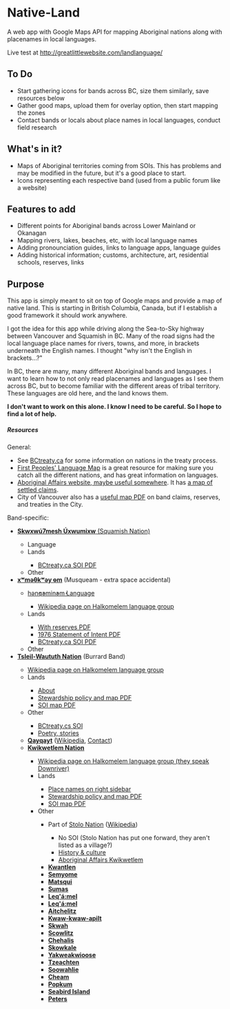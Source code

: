 Native-Land
===========

A web app with Google Maps API for mapping Aboriginal nations along with placenames in local languages.

Live test at <a href="http://greatlittlewebsite.com/landlanguage/">http://greatlittlewebsite.com/landlanguage/</a>

<h2>To Do</h2>
<ul>
<li>Start gathering icons for bands across BC, size them similarly, save resources below</li>
<li>Gather good maps, upload them for overlay option, then start mapping the zones</li>
<li>Contact bands or locals about place names in local languages, conduct field research</li>
</ul>

<h2>What's in it?</h2>
<ul>
  <li>Maps of Aboriginal territories coming from SOIs. This has problems and may be modified in the future, but it's a good place to start.</li>
  <li>Icons representing each respective band (used from a public forum like a website)</li>
</ul>

<h2>Features to add</h2>
<ul>
<li>Different points for Aboriginal bands across Lower Mainland or Okanagan</li>
<li>Mapping rivers, lakes, beaches, etc, with local language names</li>
<li>Adding pronounciation guides, links to language apps, language guides</li>
<li>Adding historical information; customs, architecture, art, residential schools, reserves, links</li>
</ul>

<h2>Purpose</h2>
<p>This app is simply meant to sit on top of Google maps and provide a map of native land. This is starting in British Columbia, Canada, but if I establish a good framework it should work anywhere.</p>
<p>I got the idea for this app while driving along the Sea-to-Sky highway between Vancouver and Squamish in BC. Many of the road signs had the local language place names for rivers, towns, and more, in brackets underneath the English names. I thought "why isn't the English in brackets...?"</p>
<p>In BC, there are many, many different Aboriginal bands and languages. I want to learn how to not only read placenames and languages as I see them across BC, but to become familiar with the different areas of tribal territory. These languages are old here, and the land knows them.</p>
<p><strong>I don't want to work on this alone. I know I need to be careful. So I hope to find a lot of help.</strong></p>

<h5>Resources</h5>
General:
  <ul>
    <li>See <a href="http://www.bctreaty.ca/files/first_nations.php">BCtreaty.ca</a> for some information on nations in the treaty process.</li>
    <li><a href="http://maps.fphlcc.ca/">First Peoples' Language Map</a> is a great resource for making sure you catch all the different nations, and has great information on languages.</li>
    <li><a href="http://www.aadnc-aandc.gc.ca/eng/1100100013785/1304467449155">Aboriginal Affairs website, maybe useful somewhere</a>. It has <a href="http://scsim-cirrp.aandc-aadnc.gc.ca/index-eng.asp">a map of settled claims</a>.</li>
    <li>City of Vancouver also has a <a href="http://www.metrovancouver.org/region/aboriginal/Aboriginal%20Affairs%20documents/ProfileOfFirstNationsJanuary2014.pdf">useful map PDF</a> on band claims, reserves, and treaties in the City.</li>
  </ul>
  
Band-specific:
<ul>
  <li><a href="http://www.squamish.net/"><strong>Skwxwú7mesh Úxwumixw</strong> (Squamish Nation)</a></li>
  <ul>
    <li>Language</li>
    <li>Lands</li>
    <ul>
      <li><a href="http://www.bctreaty.ca/nations/soi_maps/Squamish_01_SOI_Map.pdf">BCtreaty.ca SOI PDF</a></li>
    </ul>
    <li>Other</li>
  </ul>
  <li><a href="http://www.musqueam.bc.ca/"><strong>xʷməθkʷəy̓  əm</a></strong> (Musqueam - extra space accidental)</li>
  <ul>
    <li><a href="http://www.musqueam.bc.ca/language">hən̓q̓əmin̓əm̓ Language</li>
    <ul>
      <li><a href="http://en.wikipedia.org/wiki/Halkomelem">Wikipedia page on Halkomelem language group</a></li>
    </ul>
    <li>Lands</li>
      <ul>
        <li><a href="http://www.musqueam.bc.ca/sites/default/files/musqueam_regional_soi_with_reserves.pdf">With reserves PDF</a></li>
        <li><a href="http://www.musqueam.bc.ca/sites/default/files/musqueam_declaration.pdf">1976 Statement of Intent PDF</a></li>
        <li><a href="http://www.bctreaty.ca/nations/soi_maps/Musqueam_Nation_SOI_Map.pdf">BCtreaty.ca SOI PDF</a></li>
      </ul>
    <li>Other</li>
  </ul>
  <li><a href="http://www.burrardband.com/"><strong>Tsleil-Waututh Nation</strong></a> (Burrard Band)</li>
  <ul>
    <li><a href="http://en.wikipedia.org/wiki/Halkomelem">Wikipedia page on Halkomelem language group</a></li>
    <li>Lands</li>
    <ul>
      <li><a href="http://www.burrardband.com/en/About%20TWN/Our%20Territory.aspx">About</a></li>
      <li><a href="http://www.burrardband.com/Government/Departments/~/media/Files/Stewardship%20January%202009.ashx">Stewardship policy and map PDF</a></li>
      <li><a href="http://www.bctreaty.ca/nations/soi_maps/Tsleil_Waututh_SOI_Map.pdf">SOI map PDF</a></li>
    </ul>
    <li>Other</li>
    <ul>
      <li><a href="http://www.bctreaty.ca/soi/soitsleilwaututh.php">BCtreaty.cs SOI</a></li>
      <li><a href="http://www.burrardband.com/en/About%20TWN/Declaration.aspx">Poetry, stories</a></li>
  </ul>
  <li><a href="http://maps.fphlcc.ca/qayqayt"><strong>Qayqayt</strong></a> (<a href="http://en.wikipedia.org/wiki/Qayqayt_First_Nation">Wikipedia</a>, <a href="http://www.bcafn.ca/files/fn-new-westminster-qayqayt.php">Contact</a>)</li>
  <li><a href="http://www.kwikwetlem.com/"><strong>Kwikwetlem Nation</strong></a></li>
  <ul>
    <li><a href="http://en.wikipedia.org/wiki/Halkomelem">Wikipedia page on Halkomelem language group (they speak Downriver)</a></li>
    <li>Lands</li>
    <ul>
      <li><a href="http://www.kwikwetlem.com/history___culture">Place names on right sidebar</a></li>
      <li><a href="http://www.burrardband.com/Government/Departments/~/media/Files/Stewardship%20January%202009.ashx">Stewardship policy and map PDF</a></li>
      <li><a href="http://www.bctreaty.ca/nations/soi_maps/Tsleil_Waututh_SOI_Map.pdf">SOI map PDF</a></li>
    </ul>
    <li>Other</li>
    <ul>
      <li>Part of <a href="http://www.kwikwetlem.com/history___culture">Stolo Nation</a> (<a href="http://en.wikipedia.org/wiki/Kwikwetlem">Wikipedia</a>)</li>
    <ul>
      <li>No SOI (Stolo Nation has put one forward, they aren't listed as a village?)</li>
      <li><a href="http://www.kwikwetlem.com/history___culture">History & culture</a></li>
      <li><a href="http://pse5-esd5.ainc-inac.gc.ca/fnp/Main/Search/FNMain.aspx?BAND_NUMBER=560&lang=eng">Aboriginal Affairs Kwikwetlem</li>
  </ul>
  <li><a href=""><strong>Kwantlen</strong></a></li>
  <li><a href=""><strong>Semyome</strong></a></li>
  <li><a href=""><strong>Matsqui</strong></a></li>
  <li><a href=""><strong>Sumas</strong></a></li>
  <li><a href=""><strong>Leq'á:mel</strong></a></li>
  <li><a href=""><strong>Leq'á:mel</strong></a></li>
  <li><a href=""><strong>Aitchelitz</strong></a></li>
  <li><a href=""><strong>Kwaw-kwaw-apilt</strong></a></li>
  <li><a href=""><strong>Skwah</strong></a></li>
  <li><a href=""><strong>Scowlitz</strong></a></li>
  <li><a href=""><strong>Chehalis</strong></a></li>
  <li><a href=""><strong>Skowkale</strong></a></li>
  <li><a href=""><strong>Yakweakwioose</strong></a></li>
  <li><a href=""><strong>Tzeachten</strong></a></li>
  <li><a href=""><strong>Soowahlie</strong></a></li>
  <li><a href=""><strong>Cheam</strong></a></li>
  <li><a href=""><strong>Popkum</strong></a></li>
  <li><a href=""><strong>Seabird Island</strong></a></li>
  <li><a href=""><strong>Peters</strong></a></li>
</ul>
